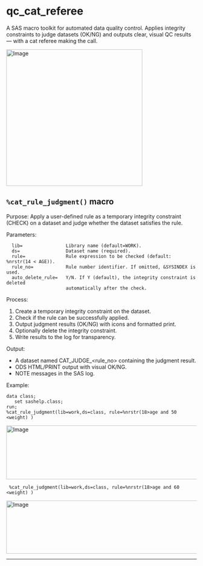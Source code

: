 # qc_cat_referee
A SAS macro toolkit for automated data quality control. Applies integrity constraints to judge datasets (OK/NG) and outputs clear, visual QC results — with a cat referee making the call.  

<img width="360" height="360" alt="Image" src="https://github.com/user-attachments/assets/847d3d66-674e-4502-92d5-21259b7072d2" />

## `%cat_rule_judgment()` macro <a name="catrulejudgment-macro-1"></a> ######
 Purpose:    Apply a user-defined rule as a temporary integrity constraint (CHECK) on a dataset and judge whether the dataset satisfies the rule.  

 Parameters:  
 ~~~text
   lib=                Library name (default=WORK).
   ds=                 Dataset name (required).
   rule=               Rule expression to be checked (default: %nrstr(14 < AGE)).
   rule_no=            Rule number identifier. If omitted, &SYSINDEX is used.
   auto_delete_rule=   Y/N. If Y (default), the integrity constraint is deleted 
                       automatically after the check.
~~~~

 Process:  
   1. Create a temporary integrity constraint on the dataset.  
   2. Check if the rule can be successfully applied.  
   3. Output judgment results (OK/NG) with icons and formatted print.  
   4. Optionally delete the integrity constraint.  
   5. Write results to the log for transparency.  
  
 Output:  
   - A dataset named CAT_JUDGE_<rule_no> containing the judgment result.  
   - ODS HTML/PRINT output with visual OK/NG.  
   - NOTE messages in the SAS log.  

 Example:  
 ~~~sas
 data class;
	set sashelp.class;
 run;
 %cat_rule_judgment(lib=work,ds=class, rule=%nrstr(18>age and 50 <weight) )
~~~

<img width="616" height="142" alt="Image" src="https://github.com/user-attachments/assets/27e0aad9-8717-4d37-923e-5bff5beab9b3" />

~~~sas
 %cat_rule_judgment(lib=work,ds=class, rule=%nrstr(18>age and 60 <weight) )
~~~

<img width="608" height="140" alt="Image" src="https://github.com/user-attachments/assets/bbf9e137-dec6-46d1-bb6a-414482b1e76c" />
  
---
